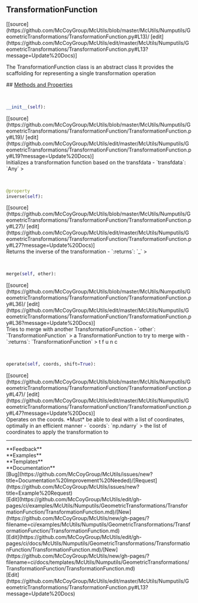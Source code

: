 ## <a id="McUtils.McUtils.Numputils.GeometricTransformations.TransformationFunction.TransformationFunction">TransformationFunction</a> 

<div class="docs-source-link" markdown="1">
[[source](https://github.com/McCoyGroup/McUtils/blob/master/McUtils/Numputils/GeometricTransformations/TransformationFunction.py#L13)/
[edit](https://github.com/McCoyGroup/McUtils/edit/master/McUtils/Numputils/GeometricTransformations/TransformationFunction.py#L13?message=Update%20Docs)]
</div>

The TransformationFunction class is an abstract class
It provides the scaffolding for representing a single transformation operation







<div class="collapsible-section">
 <div class="collapsible-section collapsible-section-header" markdown="1">
## <a class="collapse-link" data-toggle="collapse" href="#methods" markdown="1"> Methods and Properties</a> <a class="float-right" data-toggle="collapse" href="#methods"><i class="fa fa-chevron-down"></i></a>
 </div>
 <div class="collapsible-section collapsible-section-body collapse show" id="methods" markdown="1">
 
<a id="McUtils.McUtils.Numputils.GeometricTransformations.TransformationFunction.TransformationFunction.__init__" class="docs-object-method">&nbsp;</a> 
```python
__init__(self): 
```
<div class="docs-source-link" markdown="1">
[[source](https://github.com/McCoyGroup/McUtils/blob/master/McUtils/Numputils/GeometricTransformations/TransformationFunction/TransformationFunction.py#L19)/
[edit](https://github.com/McCoyGroup/McUtils/edit/master/McUtils/Numputils/GeometricTransformations/TransformationFunction/TransformationFunction.py#L19?message=Update%20Docs)]
</div>
Initializes a transformation function based on the transfdata
  - `transfdata`: `Any`
    >


<a id="McUtils.McUtils.Numputils.GeometricTransformations.TransformationFunction.TransformationFunction.inverse" class="docs-object-method">&nbsp;</a> 
```python
@property
inverse(self): 
```
<div class="docs-source-link" markdown="1">
[[source](https://github.com/McCoyGroup/McUtils/blob/master/McUtils/Numputils/GeometricTransformations/TransformationFunction/TransformationFunction.py#L27)/
[edit](https://github.com/McCoyGroup/McUtils/edit/master/McUtils/Numputils/GeometricTransformations/TransformationFunction/TransformationFunction.py#L27?message=Update%20Docs)]
</div>
Returns the inverse of the transformation
  - `:returns`: `_`
    >


<a id="McUtils.McUtils.Numputils.GeometricTransformations.TransformationFunction.TransformationFunction.merge" class="docs-object-method">&nbsp;</a> 
```python
merge(self, other): 
```
<div class="docs-source-link" markdown="1">
[[source](https://github.com/McCoyGroup/McUtils/blob/master/McUtils/Numputils/GeometricTransformations/TransformationFunction/TransformationFunction.py#L36)/
[edit](https://github.com/McCoyGroup/McUtils/edit/master/McUtils/Numputils/GeometricTransformations/TransformationFunction/TransformationFunction.py#L36?message=Update%20Docs)]
</div>
Tries to merge with another TransformationFunction
  - `other`: `TransformationFunction`
    > a TransformationFunction to try to merge with
  - `:returns`: `TransformationFunction`
    > t
f
u
n
c


<a id="McUtils.McUtils.Numputils.GeometricTransformations.TransformationFunction.TransformationFunction.operate" class="docs-object-method">&nbsp;</a> 
```python
operate(self, coords, shift=True): 
```
<div class="docs-source-link" markdown="1">
[[source](https://github.com/McCoyGroup/McUtils/blob/master/McUtils/Numputils/GeometricTransformations/TransformationFunction/TransformationFunction.py#L47)/
[edit](https://github.com/McCoyGroup/McUtils/edit/master/McUtils/Numputils/GeometricTransformations/TransformationFunction/TransformationFunction.py#L47?message=Update%20Docs)]
</div>
Operates on the coords. *Must* be able to deal with a list of coordinates, optimally in an efficient manner
  - `coords`: `np.ndarry`
    > the list of coordinates to apply the transformation to
 </div>
</div>












---


<div markdown="1" class="text-secondary">
<div class="container">
  <div class="row">
   <div class="col" markdown="1">
**Feedback**   
</div>
   <div class="col" markdown="1">
**Examples**   
</div>
   <div class="col" markdown="1">
**Templates**   
</div>
   <div class="col" markdown="1">
**Documentation**   
</div>
   <div class="col" markdown="1">
   
</div>
   <div class="col" markdown="1">
   
</div>
   <div class="col" markdown="1">
   
</div>
</div>
  <div class="row">
   <div class="col" markdown="1">
[Bug](https://github.com/McCoyGroup/McUtils/issues/new?title=Documentation%20Improvement%20Needed)/[Request](https://github.com/McCoyGroup/McUtils/issues/new?title=Example%20Request)   
</div>
   <div class="col" markdown="1">
[Edit](https://github.com/McCoyGroup/McUtils/edit/gh-pages/ci/examples/McUtils/Numputils/GeometricTransformations/TransformationFunction/TransformationFunction.md)/[New](https://github.com/McCoyGroup/McUtils/new/gh-pages/?filename=ci/examples/McUtils/Numputils/GeometricTransformations/TransformationFunction/TransformationFunction.md)   
</div>
   <div class="col" markdown="1">
[Edit](https://github.com/McCoyGroup/McUtils/edit/gh-pages/ci/docs/McUtils/Numputils/GeometricTransformations/TransformationFunction/TransformationFunction.md)/[New](https://github.com/McCoyGroup/McUtils/new/gh-pages/?filename=ci/docs/templates/McUtils/Numputils/GeometricTransformations/TransformationFunction/TransformationFunction.md)   
</div>
   <div class="col" markdown="1">
[Edit](https://github.com/McCoyGroup/McUtils/edit/master/McUtils/Numputils/GeometricTransformations/TransformationFunction.py#L13?message=Update%20Docs)   
</div>
   <div class="col" markdown="1">
   
</div>
   <div class="col" markdown="1">
   
</div>
   <div class="col" markdown="1">
   
</div>
</div>
</div>
</div>